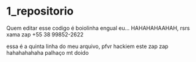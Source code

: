 # 1_repositorio
Quem editar esse codigo é boiolinha engual eu...
HAHAHAHAAHAH, rsrs xama zap +55 38 99852-2622

essa é a quinta linha do meu arquivo, pfvr hackiem este zap zap hahahahahaha palhaço mt doido
